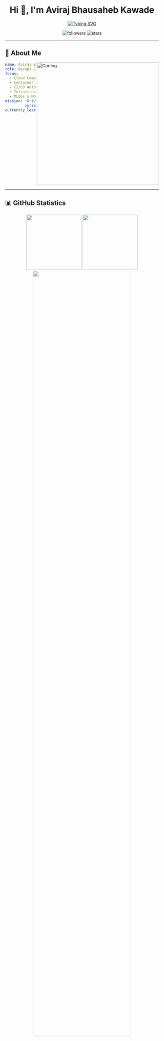 <div align="center">

# Hi 👋, I'm Aviraj Bhausaheb Kawade

<a href="https://git.io/typing-svg">
  <img src="https://readme-typing-svg.demolab.com?font=Fira+Code&weight=600&size=28&duration=3000&pause=1000&color=2E9EF7&center=true&vCenter=true&width=600&lines=DevOps+Engineer+%E2%9A%99%EF%B8%8F;Cloud+Architecture+Enthusiast+%E2%98%81%EF%B8%8F;Automation+%26+CI%2FCD+Expert+%F0%9F%9A%80;MLOps+%26+Kubernetes+Pro+%F0%9F%93%A6" alt="Typing SVG" />
</a>

<p align="center">
  <img src="https://img.shields.io/github/followers/AVI5211?label=Followers&style=social" alt="followers" />
  <img src="https://img.shields.io/github/stars/AVI5211?label=Total%20Stars&style=social" alt="stars" />
</p>

</div>

---

## 🚀 About Me

<img align="right" alt="Coding" width="400" src="https://media.giphy.com/media/jRf5fsn8G6YaogAWxn/giphy.gif">

```yaml
name: Aviraj Bhausaheb Kawade
role: DevOps Engineer ⚙️
focus:
  - Cloud Computing ☁️
  - Container Orchestration 📦
  - CI/CD Automation 🔄
  - Infrastructure as Code 🏗️
  - MLOps & Monitoring 📊
mission: "Driving innovation through automation and 
         optimizing software delivery workflows"
currently_learning: "Advanced Kubernetes & Cloud-Native Tech"
```

<br clear="right"/>

---

## 📊 GitHub Statistics

<div align="center">
  <img height="180em" src="https://github-readme-stats.vercel.app/api?username=AVI5211&show_icons=true&theme=tokyonight&include_all_commits=true&count_private=true"/>
  <img height="180em" src="https://github-readme-streak-stats.herokuapp.com/?user=AVI5211&theme=tokyonight"/>
</div>

<div align="center">
  <img src="https://github-profile-summary-cards.vercel.app/api/cards/profile-details?username=AVI5211&theme=tokyonight" width="80%"/>
</div>

---


## 📊 Real-Time GitHub Statistics

<div align="center">

### 📈 Profile Overview

| 📦 Total Repositories | 🔓 Public | 🔒 Private | 👥 Followers | 👤 Following |
|:---:|:---:|:---:|:---:|:---:|
| **86** | 45 | 41 | **15** | 3 |

</div>

### 💻 Top Programming Languages

  - ![Python](https://img.shields.io/badge/-Python-3776AB?style=flat-square&logo=python&logoColor=white) `20 repos`
  - ![HTML](https://img.shields.io/badge/-HTML-E34F26?style=flat-square&logo=html&logoColor=white) `16 repos`
  - ![CSS](https://img.shields.io/badge/-CSS-1572B6?style=flat-square&logo=css&logoColor=white) `9 repos`
  - ![TypeScript](https://img.shields.io/badge/-TypeScript-3178C6?style=flat-square&logo=typescript&logoColor=white) `8 repos`
  - ![PHP](https://img.shields.io/badge/-PHP-777BB4?style=flat-square&logo=php&logoColor=white) `5 repos`
  - ![JavaScript](https://img.shields.io/badge/-JavaScript-F7DF1E?style=flat-square&logo=javascript&logoColor=white) `4 repos`
  - ![Dockerfile](https://img.shields.io/badge/-Dockerfile-2496ED?style=flat-square&logo=dockerfile&logoColor=white) `2 repos`
  - ![Jupyter Notebook](https://img.shields.io/badge/-Jupyter Notebook-F37626?style=flat-square&logo=jupyter-notebook&logoColor=white) `2 repos`

### 🌟 Featured Repositories

  - ⭐ **[kubernetes-in-one-shot](https://github.com/AVI5211/kubernetes-in-one-shot)** - 2 stars | JavaScript
  - ⭐ **[awesome-remote-job](https://github.com/AVI5211/awesome-remote-job)** - 1 stars | N/A
  - ⭐ **[Two-Tier-Flask-App](https://github.com/AVI5211/Two-Tier-Flask-App)** - 1 stars | HTML
  - ⭐ **[User_profile_app_using_docker](https://github.com/AVI5211/User_profile_app_using_docker)** - 1 stars | HTML

<div align="center">
  <sub>📅 Last Updated: October 22, 2025 at 10:43 UTC</sub>
</div>

---

## 📈 Coding Activity

<div align="center">
  <img src="https://github-readme-activity-graph.vercel.app/graph?username=AVI5211&theme=tokyo-night&hide_border=true" width="90%"/>
</div>

---
## 🌐 Connect With Me

<div align="center">

<a href="https://www.linkedin.com/in/aviraj-bhausaheb-kawade/">
  <img src="https://img.shields.io/badge/LinkedIn-0077B5?style=for-the-badge&logo=linkedin&logoColor=white" alt="LinkedIn"/>
</a>
<a href="mailto:avirajbhausahebkawade@gmail.com">
  <img src="https://img.shields.io/badge/Email-D14836?style=for-the-badge&logo=gmail&logoColor=white" alt="Email"/>
</a>
<a href="https://aviraj.info/">
  <img src="https://img.shields.io/badge/Portfolio-000000?style=for-the-badge&logo=About.me&logoColor=white" alt="Portfolio"/>
</a>

<br/><br/>

<img src="https://media.giphy.com/media/LnQjpWaON8nhr21vNW/giphy.gif" width="60">

### � I love connecting with different people!

*Feel free to reach out if you want to collaborate on projects, discuss DevOps, or just say hi!* �

</div>

---

<div align="center">

### ⭐ Show some love by starring my repositories!

<a href="https://git.io/typing-svg">
  <img src="https://readme-typing-svg.demolab.com?font=Fira+Code&weight=600&size=24&duration=3000&pause=1000&color=60F74D&center=true&vCenter=true&width=500&lines=Thanks+for+visiting!+%F0%9F%98%8A;You're+Awesome!+%E2%AD%90;Let's+Build+Something+Amazing!+%F0%9F%9A%80" alt="Typing SVG" />
</a>

<br/><br/>

<!-- Visitor Counter with Animated Style -->
<p align="center">
  <!-- Animated counter from getloli.com -->
  <img src="https://count.getloli.com/get/@AVI5211?theme=rule34" alt="Animated Counter" />
  <br/>
  <sub>⬆️ Current session views (resets periodically)</sub>
  <br/><br/>
  <!-- Your actual total count -->
  <img src="https://img.shields.io/badge/Total_Profile_Views-3,652+-blueviolet?style=for-the-badge&logo=eye&logoColor=white&labelColor=8B5CF6&color=C084FC" alt="Total Views" />
  <br/>
  <sub>⬆️ All-time total views since profile creation</sub>
  <br/><br/>
  <!-- Live GitHub counter starting from 3652 -->
  <img src="https://komarev.com/ghpvc/?username=AVI5211&label=GitHub%20Profile%20Counter&color=blueviolet&style=for-the-badge&base=3652" alt="GitHub Counter" />
  <br/>
  <sub>⬆️ Live counter tracking from base 3,652</sub>
  <br/><br/>
  <sub>🎯 Combined tracking: Animated display + Total count + Live tracker!</sub>
</p>

<img src="https://capsule-render.vercel.app/api?type=waving&color=gradient&height=100&section=footer"/>

</div>
